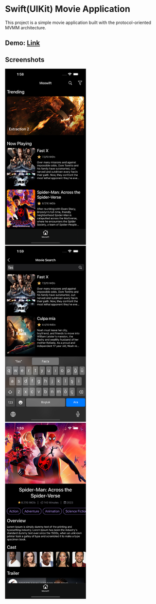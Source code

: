# Swift(UIKit) Movie Application

This project is a simple movie application built with the protocol-oriented MVMM architecture.

## Demo: <a href="https://drive.google.com/file/d/1wo6iqG43EwiA0Ig4auN-3-b-xcIaqDEo/view?usp=sharing" target="_blank">Link</a>

## Screenshots

<img src="/Screenshots/home-screen.png" width="266">&emsp;<img src="/Screenshots/search-screen.png" width="266">&emsp;<img src="/Screenshots/detail-screen.png" width="266">

